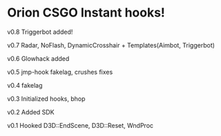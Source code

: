 # Orion CSGO Instant hooks!

v0.8 Triggerbot added!

v0.7 Radar, NoFlash, DynamicCrosshair + Templates(Aimbot, Triggerbot)

v0.6 Glowhack added

v0.5 jmp-hook fakelag, crushes fixes

v0.4 fakelag

v0.3 Initialized hooks, bhop

v0.2 Added SDK

v0.1 Hooked D3D::EndScene, D3D::Reset, WndProc